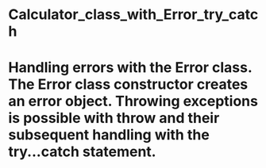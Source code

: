 # Calculator_class_with_Error_try_catch
# Handling errors with the Error class. The Error class constructor creates an error object. Throwing exceptions is possible with throw and their subsequent handling with the try...catch statement.
